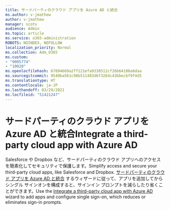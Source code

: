 ```yaml
---
title: サードパーティのクラウド アプリを ‎Azure AD‎ と統合
ms.author: v-jmathew
author: v-jmathew
manager: scotv
audience: Admin
ms.topic: article
ms.service: o365-administration
ROBOTS: NOINDEX, NOFOLLOW
localization_priority: Normal
ms.collection: Adm_O365
ms.custom:
- "9005774"
- "10020"
ms.openlocfilehash: 67894669a2ff121efa9338512cf26b64108a6daa
ms.sourcegitcommit: 9540ba561c98b511483d6f3264c43bbecbf9f4d5
ms.translationtype: HT
ms.contentlocale: ja-JP
ms.lasthandoff: 03/29/2021
ms.locfileid: "51421247"
---
```

# <a name="integrate-a-third-party-cloud-app-with-azure-ad"></a><span data-ttu-id="8e12b-102">サードパーティのクラウド アプリを ‎Azure AD と統合</span><span class="sxs-lookup"><span data-stu-id="8e12b-102">Integrate a third-party cloud app with ‎Azure AD</span></span>

<span data-ttu-id="8e12b-103">Salesforce や Dropbox など、サードパーティのクラウド アプリへのアクセスを簡素化してセキュリティで保護します。</span><span class="sxs-lookup"><span data-stu-id="8e12b-103">Simplify access and secure your third-party cloud apps, like Salesforce and Dropbox.</span></span> <span data-ttu-id="8e12b-104">[サードパーティのクラウド アプリを Azure AD と統合](https://go.microsoft.com/fwlink/?linkid=2157464) するウィザードに従って、アプリを追加してからシングル サインオンを構成すると、サインイン プロンプトを減らしたり省くことができます。</span><span class="sxs-lookup"><span data-stu-id="8e12b-104">Use the [Integrate a third-party cloud app with ‎Azure AD‎](https://go.microsoft.com/fwlink/?linkid=2157464) wizard to add apps and configure single sign-on, which reduces or eliminates sign-in prompts.</span></span>
